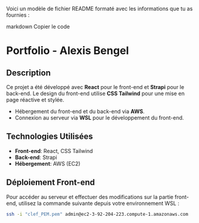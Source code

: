 
Voici un modèle de fichier README formaté avec les informations que tu as fournies :

markdown
Copier le code
# Portfolio - Alexis Bengel

## Description

Ce projet a été développé avec **React** pour le front-end et **Strapi** pour le back-end. Le design du front-end utilise **CSS Tailwind** pour une mise en page réactive et stylée. 

- Hébergement du front-end et du back-end via **AWS**.
- Connexion au serveur via **WSL** pour le développement du front-end.

## Technologies Utilisées

- **Front-end**: React, CSS Tailwind
- **Back-end**: Strapi
- **Hébergement**: AWS (EC2)

## Déploiement Front-end

Pour accéder au serveur et effectuer des modifications sur la partie front-end, utilisez la commande suivante depuis votre environnement WSL :

```bash
ssh -i "clef_PEM.pem" admin@ec2-3-92-204-223.compute-1.amazonaws.com